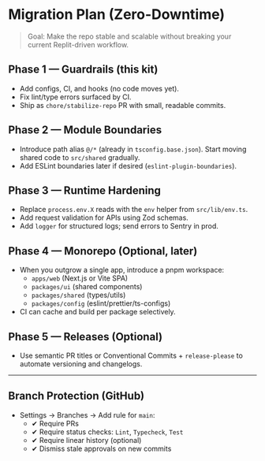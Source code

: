 # Migration Plan (Zero-Downtime)

> Goal: Make the repo stable and scalable without breaking your current Replit-driven workflow.

## Phase 1 — Guardrails (this kit)
- Add configs, CI, and hooks (no code moves yet).
- Fix lint/type errors surfaced by CI.
- Ship as `chore/stabilize-repo` PR with small, readable commits.

## Phase 2 — Module Boundaries
- Introduce path alias `@/*` (already in `tsconfig.base.json`). Start moving shared code to `src/shared` gradually.
- Add ESLint boundaries later if desired (`eslint-plugin-boundaries`).

## Phase 3 — Runtime Hardening
- Replace `process.env.X` reads with the `env` helper from `src/lib/env.ts`.
- Add request validation for APIs using Zod schemas.
- Add `logger` for structured logs; send errors to Sentry in prod.

## Phase 4 — Monorepo (Optional, later)
- When you outgrow a single app, introduce a pnpm workspace:
  - `apps/web` (Next.js or Vite SPA)
  - `packages/ui` (shared components)
  - `packages/shared` (types/utils)
  - `packages/config` (eslint/prettier/ts-configs)
- CI can cache and build per package selectively.

## Phase 5 — Releases (Optional)
- Use semantic PR titles or Conventional Commits + `release-please` to automate versioning and changelogs.

---

## Branch Protection (GitHub)
- Settings → Branches → Add rule for `main`:
  - ✔ Require PRs
  - ✔ Require status checks: `Lint`, `Typecheck`, `Test`
  - ✔ Require linear history (optional)
  - ✔ Dismiss stale approvals on new commits
